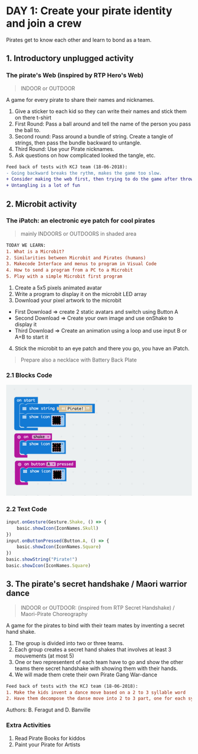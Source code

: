 # DAY 1: Create your pirate identity and join a crew

Pirates get to know each other and learn to bond as a team.

## 1. Introductory unplugged activity 

### The pirate's Web (inspired by RTP Hero's Web)

> INDOOR or OUTDOOR

A game for every pirate to share their names and nicknames.

1) Give a sticker to each kid so they can write their names and stick them on there t-shirt
2) First Round: Pass a ball around and tell the name of the person you pass the ball to. 
3) Second round: Pass around a bundle of string. Create a tangle of strings, then pass the bundle backward to untangle.
4) Third Round: Use your Pirate nicknames.
5) Ask questions on how complicated looked the tangle, etc.

```diff
Feed back of tests with KCJ team (18-06-2018): 
- Going backward breaks the rythm, makes the game too slow.
+ Consider making the web first, then trying to do the game after throwing a ball (make it a memory game)
+ Untangling is a lot of fun
```
## 2. Microbit activity

### The iPatch: an electronic eye patch for cool pirates

> mainly INDOORS or OUTDOORS in shaded area

```diff
TODAY WE LEARN:
1. What is a Microbit? 
2. Similarities between Microbit and Pirates (humans)
3. Makecode Interface and menus to program in Visual Code 
4. How to send a program from a PC to a Microbit
5. Play with a simple Microbit first program
```

1. Create a 5x5 pixels animated avatar
2. Write a program to display it on the microbit LED array
3. Download your pixel artwork to the microbit
- First Download => create 2 static avatars and switch using Button A
- Second Download => Create your own image and use onShake to display it
- Third Download => Create an animation using a loop and use input B or A+B to start it

4. Stick the microbit to an eye patch and there you go, you have an iPatch.

> Prepare also a necklace with Battery Back Plate

### 2.1 Blocks Code
![Blocks Code](./images/Day1-blocks.png)
### 2.2 Text Code
```javascript
input.onGesture(Gesture.Shake, () => {
    basic.showIcon(IconNames.Skull)
})
input.onButtonPressed(Button.A, () => {
    basic.showIcon(IconNames.Square)
})
basic.showString("Pirate!")
basic.showIcon(IconNames.Square)
```

## 3. The pirate's secret handshake / Maori warrior dance

> INDOOR or OUTDOOR: (inspired from RTP Secret Handshake) / Maori-Pirate Choreography

A game for the pirates to bind with their team mates by inventing a secret hand shake. 
1) The group is divided into two or three teams.
2) Each group creates a secret hand shakes that involves at least 3 mouvements (at most 5)
3) One or two representent of each team have to go and show the other teams there secret handshake with showing them with their hands.  
4) We will made them crete their own Pirate Gang War-dance

```diff
Feed back of tests with the KCJ team (18-06-2018):
1. Make the kids invent a dance move based on a 2 to 3 syllable word
2. Have them decompose the danse move into 2 to 3 part, one for each syllable so we can keep the rythm.
``` 

Authors: B. Feragut and D. Banville

### Extra Activities

1. Read Pirate Books for kiddos
2. Paint your Pirate for Artists

